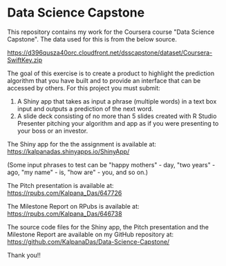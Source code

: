 # Data Science Capstone
This repository contains my work for the Coursera course "Data Science Capstone". The data used for this is from the below source. 

https://d396qusza40orc.cloudfront.net/dsscapstone/dataset/Coursera-SwiftKey.zip

The goal of this exercise is to create a product to highlight the prediction algorithm that you have built and to provide an interface that can be accessed by others. For this project you must submit:

1. A Shiny app that takes as input a phrase (multiple words) in a text box input and outputs a prediction of the next word.
2. A slide deck consisting of no more than 5 slides created with R Studio Presenter pitching your algorithm and app as if you were presenting to your boss or an investor.

The Shiny app for the the assignment is available at: https://kalpanadas.shinyapps.io/ShinyApp/

(Some input phrases to test can be "happy mothers" - day, "two years" - ago, "my name" - is, "how are" - you, and so on.)

The Pitch presentation is available at: https://rpubs.com/Kalpana_Das/647726

The Milestone Report on RPubs is available at: https://rpubs.com/Kalpana_Das/646738

The source code files for the Shiny app, the Pitch presentation and the Milestone Report are available on my GitHub repository at: https://github.com/KalpanaDas/Data-Science-Capstone/

Thank you!!
